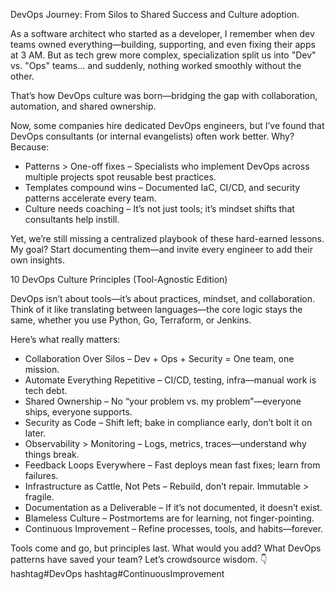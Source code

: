 DevOps Journey: From Silos to Shared Success and Culture adoption.

As a software architect who started as a developer, I remember when dev teams owned everything—building, supporting, and even fixing their apps at 3 AM. But as tech grew more complex, specialization split us into "Dev" vs. "Ops" teams… and suddenly, nothing worked smoothly without the other.

That’s how DevOps culture was born—bridging the gap with collaboration, automation, and shared ownership.

Now, some companies hire dedicated DevOps engineers, but I’ve found that DevOps consultants (or internal evangelists) often work better. Why? Because:
* Patterns > One-off fixes – Specialists who implement DevOps across multiple projects spot reusable best practices.
* Templates compound wins – Documented IaC, CI/CD, and security patterns accelerate every team.
* Culture needs coaching – It’s not just tools; it’s mindset shifts that consultants help instill.

Yet, we’re still missing a centralized playbook of these hard-earned lessons. My goal? Start documenting them—and invite every engineer to add their own insights.

10 DevOps Culture Principles (Tool-Agnostic Edition)

DevOps isn’t about tools—it’s about practices, mindset, and collaboration. Think of it like translating between languages—the core logic stays the same, whether you use Python, Go, Terraform, or Jenkins.

Here’s what really matters:
* Collaboration Over Silos – Dev + Ops + Security = One team, one mission.
* Automate Everything Repetitive – CI/CD, testing, infra—manual work is tech debt.
* Shared Ownership – No “your problem vs. my problem”—everyone ships, everyone supports.
* Security as Code – Shift left; bake in compliance early, don’t bolt it on later.
* Observability > Monitoring – Logs, metrics, traces—understand why things break.
* Feedback Loops Everywhere – Fast deploys mean fast fixes; learn from failures.
* Infrastructure as Cattle, Not Pets – Rebuild, don’t repair. Immutable > fragile.
* Documentation as a Deliverable – If it’s not documented, it doesn’t exist.
* Blameless Culture – Postmortems are for learning, not finger-pointing.
* Continuous Improvement – Refine processes, tools, and habits—forever.

Tools come and go, but principles last. What would you add?
What DevOps patterns have saved your team? Let’s crowdsource wisdom. 👇 hashtag#DevOps hashtag#ContinuousImprovement
